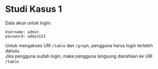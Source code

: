 # Studi Kasus 1
Data akun untuk login:
```
Username: admin  
password: admin123 
``` 

Untuk mengakses URI `/table` dan `/graph`, pengguna harus login terlebih dahulu.  
Jika pengguna sudah login, maka pengguna langsung diarahkan ke URI `/table`.

